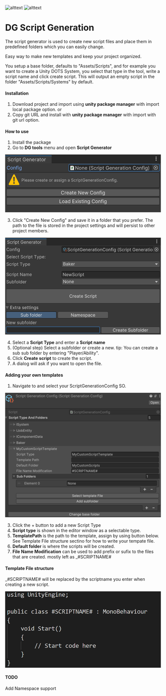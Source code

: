 ![alttext](https://img.shields.io/badge/Unity%20version-6000-lightgrey&?style=for-the-badge&logo=unity&color=lightgray) ![alttext](https://img.shields.io/badge/O.S-Windiws%2011-lightgrey&?style=for-the-badge&color=purple)
# DG Script Generation
The script generator is used to create new script files and place them in predefined folders which you can easily change.

Easy way to make new templates and keep your project organized.

You setup a base folder, defaults to "Assets/Scripts", and for example you want to create a Unity DOTS System, you select that type in the tool, write a script name and click create script.
This will output an empty script in the folder "Assets/Scripts/Systems" by default.

#### Installation
1. Download project and import using <b>unity package manager</b> with import local package option.
   or
2. Copy git URL and install with <b>unity package manager</b> with import with git url option.

#### How to use
1. Install the package
2. Go to <b>DG tools</b> menu and open <b>Script Generator</b>

![Script Generator Window:](./Images/Step1.png)

3. Click "Create New Config" and save it in a folder that you prefer. The path to the file is stored in the project settings and will persist to other project members.

![Script Generator Window:](./Images/Step2.png)

4. Select a <b>Script Type</b> and enter a <b>Script name</b> 
5. (Optional step) Select a subfolder or create a new.
   tip: You can create a sub sub folder by entering "Player/Ability".
6. Click <b>Create script</b> to create the script.
7. A dialog will ask if you want to open the file.

#### Adding your own templates
1. Navigate to and select your ScriptGenerationConfig SO.

![Script Generator Config:](./Images/Step3.png)

3. Click the + button to add a new Script Type
4. <b>Script type</b> is shown in the editor window as a selectable type.
5. <b>TemplatePath</b> is the path to the template, assign by using button below. See Template File structure sectino for how to write your tempate file.
6. <b>Default folder</b> is where the scripts will be created.
7. <b>File Name Modification</b> can be used to add prefix or sufix to the files that are created. mostly left as _#SCRIPTNAME#

#### Template File structure
_#SCRIPTNAME# will be replaced by the scriptname you enter when creating a new script.

![Script Template:](./Images/Step4.png)

#### TODO
Add Namespace support
